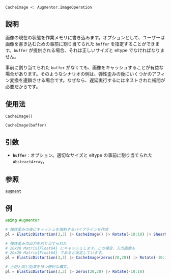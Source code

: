 ```
CacheImage <: Augmentor.ImageOperation
```

## 説明

画像の現在の状態を作業メモリに書き込みます。オプションとして、ユーザーは画像を書き込むための事前に割り当てられた `buffer` を指定することができます。`buffer` が提供される場合、それは正しいサイズと eltype でなければなりません。

事前に割り当てられた `buffer` がなくても、画像をキャッシュすることが有益な場合があります。そのようなシナリオの例は、弾性歪みの後にいくつかのアフィン変換を連鎖させる場合です。なぜなら、遅延実行するにはネストされた補間が必要だからです。

## 使用法

```
CacheImage()

CacheImage(buffer)
```

## 引数

  * **`buffer`** : オプション。適切なサイズと eltype の事前に割り当てられた `AbstractArray`。

## 参照

[`augment`](@ref)

## 例

```julia
using Augmentor

# 弾性歪みの後にキャッシュを強制するパイプラインを作成
pl = ElasticDistortion(3,3) |> CacheImage() |> Rotate(-10:10) |> ShearX(-5:5)

# 弾性歪みの出力を割り当てられた
# 20x20 Matrix{Float64} にキャッシュします。この場合、入力画像も
# 20x20 Matrix{Float64} であると仮定しています。
pl = ElasticDistortion(3,3) |> CacheImage(zeros(20,20)) |> Rotate(-10:10)

# 上記と同じ効果を持つ便利な構文。
pl = ElasticDistortion(3,3) |> zeros(20,20) |> Rotate(-10:10)
```
